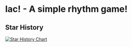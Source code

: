 # lac! - A simple rhythm game!

## Star History

[![Star History Chart](https://api.star-history.com/svg?repos=bubu07codes/lac_releases&type=Date)](https://www.star-history.com/#bubu07codes/lac_releases&Date)
